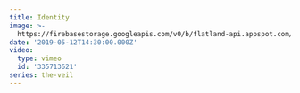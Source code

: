 ```yaml
---
title: Identity
image: >-
  https://firebasestorage.googleapis.com/v0/b/flatland-api.appspot.com/o/sermons%2FScreen%20Shot%202019-05-19%20at%207.36.45%20PM.png?alt=media&token=22b42c25-5ce3-4af6-b8b2-9a930905b003
date: '2019-05-12T14:30:00.000Z'
video:
  type: vimeo
  id: '335713621'
series: the-veil
---
```



